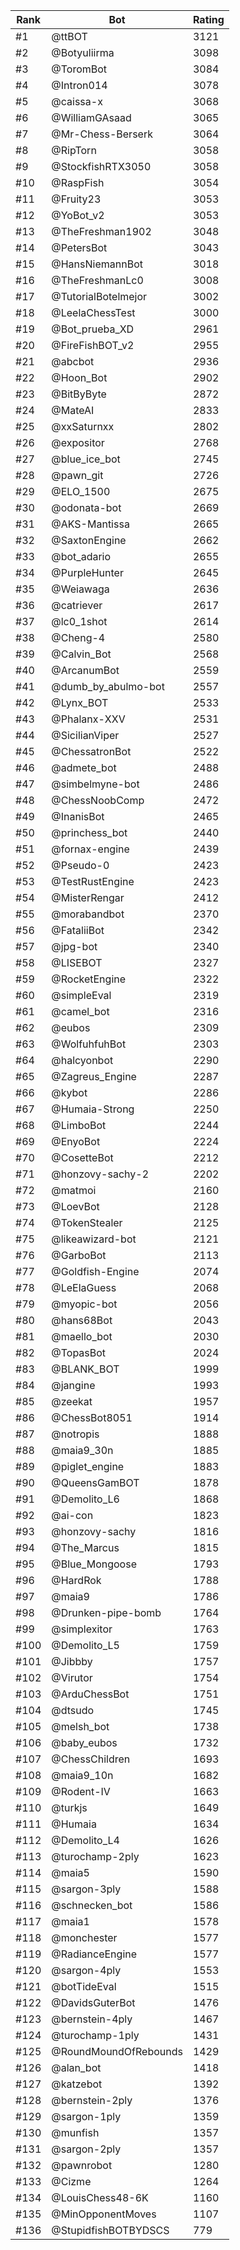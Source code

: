 Rank|Bot|Rating
---|---|---
#1|@ttBOT|3121
#2|@Botyuliirma|3098
#3|@ToromBot|3084
#4|@Intron014|3078
#5|@caissa-x|3068
#6|@WilliamGAsaad|3065
#7|@Mr-Chess-Berserk|3064
#8|@RipTorn|3058
#9|@StockfishRTX3050|3058
#10|@RaspFish|3054
#11|@Fruity23|3053
#12|@YoBot_v2|3053
#13|@TheFreshman1902|3048
#14|@PetersBot|3043
#15|@HansNiemannBot|3018
#16|@TheFreshmanLc0|3008
#17|@TutorialBotelmejor|3002
#18|@LeelaChessTest|3000
#19|@Bot_prueba_XD|2961
#20|@FireFishBOT_v2|2955
#21|@abcbot|2936
#22|@Hoon_Bot|2902
#23|@BitByByte|2872
#24|@MateAI|2833
#25|@xxSaturnxx|2802
#26|@expositor|2768
#27|@blue_ice_bot|2745
#28|@pawn_git|2726
#29|@ELO_1500|2675
#30|@odonata-bot|2669
#31|@AKS-Mantissa|2665
#32|@SaxtonEngine|2662
#33|@bot_adario|2655
#34|@PurpleHunter|2645
#35|@Weiawaga|2636
#36|@catriever|2617
#37|@lc0_1shot|2614
#38|@Cheng-4|2580
#39|@Calvin_Bot|2568
#40|@ArcanumBot|2559
#41|@dumb_by_abulmo-bot|2557
#42|@Lynx_BOT|2533
#43|@Phalanx-XXV|2531
#44|@SicilianViper|2527
#45|@ChessatronBot|2522
#46|@admete_bot|2488
#47|@simbelmyne-bot|2486
#48|@ChessNoobComp|2472
#49|@InanisBot|2465
#50|@princhess_bot|2440
#51|@fornax-engine|2439
#52|@Pseudo-0|2423
#53|@TestRustEngine|2423
#54|@MisterRengar|2412
#55|@morabandbot|2370
#56|@FataliiBot|2342
#57|@jpg-bot|2340
#58|@LISEBOT|2327
#59|@RocketEngine|2322
#60|@simpleEval|2319
#61|@camel_bot|2316
#62|@eubos|2309
#63|@WolfuhfuhBot|2303
#64|@halcyonbot|2290
#65|@Zagreus_Engine|2287
#66|@kybot|2286
#67|@Humaia-Strong|2250
#68|@LimboBot|2244
#69|@EnyoBot|2224
#70|@CosetteBot|2212
#71|@honzovy-sachy-2|2202
#72|@matmoi|2160
#73|@LoevBot|2128
#74|@TokenStealer|2125
#75|@likeawizard-bot|2121
#76|@GarboBot|2113
#77|@Goldfish-Engine|2074
#78|@LeElaGuess|2068
#79|@myopic-bot|2056
#80|@hans68Bot|2043
#81|@maello_bot|2030
#82|@TopasBot|2024
#83|@BLANK_BOT|1999
#84|@jangine|1993
#85|@zeekat|1957
#86|@ChessBot8051|1914
#87|@notropis|1888
#88|@maia9_30n|1885
#89|@piglet_engine|1883
#90|@QueensGamBOT|1878
#91|@Demolito_L6|1868
#92|@ai-con|1823
#93|@honzovy-sachy|1816
#94|@The_Marcus|1815
#95|@Blue_Mongoose|1793
#96|@HardRok|1788
#97|@maia9|1786
#98|@Drunken-pipe-bomb|1764
#99|@simplexitor|1763
#100|@Demolito_L5|1759
#101|@Jibbby|1757
#102|@Virutor|1754
#103|@ArduChessBot|1751
#104|@dtsudo|1745
#105|@melsh_bot|1738
#106|@baby_eubos|1732
#107|@ChessChildren|1693
#108|@maia9_10n|1682
#109|@Rodent-IV|1663
#110|@turkjs|1649
#111|@Humaia|1634
#112|@Demolito_L4|1626
#113|@turochamp-2ply|1623
#114|@maia5|1590
#115|@sargon-3ply|1588
#116|@schnecken_bot|1586
#117|@maia1|1578
#118|@monchester|1577
#119|@RadianceEngine|1577
#120|@sargon-4ply|1553
#121|@botTideEval|1515
#122|@DavidsGuterBot|1476
#123|@bernstein-4ply|1467
#124|@turochamp-1ply|1431
#125|@RoundMoundOfRebounds|1429
#126|@alan_bot|1418
#127|@katzebot|1392
#128|@bernstein-2ply|1376
#129|@sargon-1ply|1359
#130|@munfish|1357
#131|@sargon-2ply|1357
#132|@pawnrobot|1280
#133|@Cizme|1264
#134|@LouisChess48-6K|1160
#135|@MinOpponentMoves|1107
#136|@StupidfishBOTBYDSCS|779
